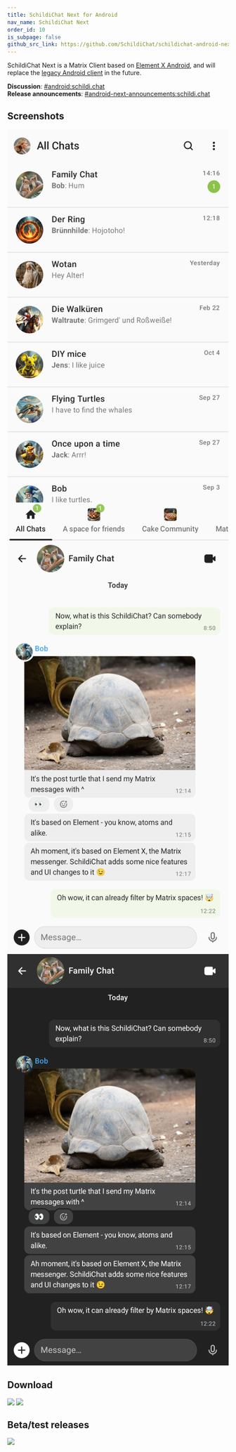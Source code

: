 ```yaml
---
title: SchildiChat Next for Android
nav_name: SchildiChat Next
order_id: 10
is_subpage: false
github_src_link: https://github.com/SchildiChat/schildichat-android-next
---
```


SchildiChat Next is a Matrix Client based on [Element X Android](https://github.com/element-hq/element-x-android), and will replace the [legacy Android client](../) in the future.

**Discussion**: [#android:schildi.chat](https://matrix.to/#/#android:schildi.chat)  
**Release announcements**: [#android-next-announcements:schildi.chat](https://matrix.to/#/#android-next-announcements:schildi.chat)


## Screenshots

<div class="screenshot-container">
<a href="img/1_en-US.png" class="phone-screenshot"><img alt="Screenshot" src="img/1_en-US.png"></a>
<a href="img/2_en-US.png" class="phone-screenshot"><img alt="Screenshot" src="img/2_en-US.png"></a>
<a href="img/3_en-US.png" class="phone-screenshot"><img alt="Screenshot" src="img/3_en-US.png"></a>
</div>

## Download

<a href="https://play.google.com/store/apps/details?id=chat.schildi.android" alt="Get it on Google Play" target="_blank"><img src="/img/badges/gplay.png" width="200"></a>
<a href="install-from-sc-fdroid" alt="Get it on F-Droid" target="_blank"><img src="/img/badges/fdroid.png" width="200"></a>

## Beta/test releases

<a href="https://s2.spiritcroc.de/testing/fdroid/repo?fingerprint=52d03f2fab785573bb295c7ab270695e3a1bdd2adc6a6de8713250b33f231225" alt="Get it on F-Droid" target="_blank"><img src="/img/badges/fdroid.png" width="200"></a>
